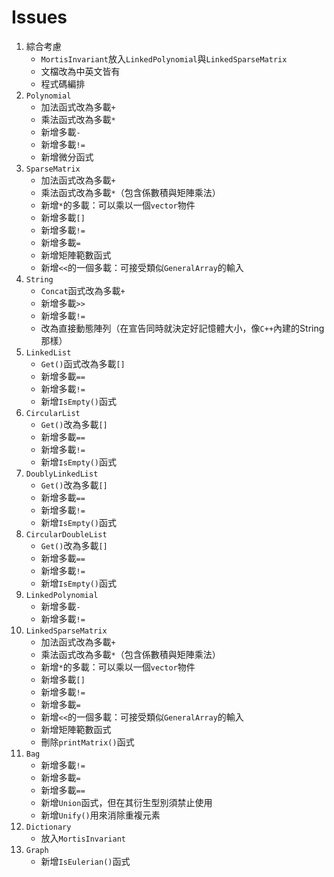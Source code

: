 # Issues

1. 綜合考慮
   - `MortisInvariant`放入`LinkedPolynomial`與`LinkedSparseMatrix`
   - 文檔改為中英文皆有
   - 程式碼編排
2. `Polynomial`
   - 加法函式改為多載`+`
   - 乘法函式改為多載`*`
   - 新增多載`-`
   - 新增多載`!=`
   - 新增微分函式
3. `SparseMatrix`
   - 加法函式改為多載`+`
   - 乘法函式改為多載`*`（包含係數積與矩陣乘法）
   - 新增`*`的多載：可以乘以一個`vector`物件
   - 新增多載`[]`
   - 新增多載`!=`
   - 新增多載`=`
   - 新增矩陣範數函式
   - 新增`<<`的一個多載：可接受類似`GeneralArray`的輸入
4. `String`
   - `Concat`函式改為多載`+`
   - 新增多載`>>`
   - 新增多載`!=`
   - 改為直接動態陣列（在宣告同時就決定好記憶體大小，像`C++`內建的String那樣）
5.  `LinkedList`
    - `Get()`函式改為多載`[]`
    - 新增多載`==`
    - 新增多載`!=`
    - 新增`IsEmpty()`函式
6.  `CircularList`
    - `Get()`改為多載`[]`
    - 新增多載`==`
    - 新增多載`!=`
    - 新增`IsEmpty()`函式
7.  `DoublyLinkedList`
    - `Get()`改為多載`[]`
    - 新增多載`==`
    - 新增多載`!=`
    - 新增`IsEmpty()`函式
8.  `CircularDoubleList`
    - `Get()`改為多載`[]`
    - 新增多載`==`
    - 新增多載`!=`
    - 新增`IsEmpty()`函式
9.  `LinkedPolynomial`
    - 新增多載`-`
    - 新增多載`!=`
10. `LinkedSparseMatrix`
    - 加法函式改為多載`+`
    - 乘法函式改為多載`*`（包含係數積與矩陣乘法）
    - 新增`*`的多載：可以乘以一個`vector`物件
    - 新增多載`[]`
    - 新增多載`!=`
    - 新增多載`=`
    - 新增`<<`的一個多載：可接受類似`GeneralArray`的輸入
    - 新增矩陣範數函式
    - 刪除`printMatrix()`函式
11. `Bag`
    - 新增多載`!=`
    - 新增多載`=`
    - 新增多載`==`
    - 新增`Union`函式，但在其衍生型別須禁止使用
    - 新增`Unify()`用來消除重複元素
12. `Dictionary`
    - 放入`MortisInvariant`
13. `Graph`
    - 新增`IsEulerian()`函式